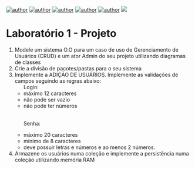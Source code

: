 [![author](https://img.shields.io/badge/author-NthnR-purple.svg)](https://github.com/NthnR)
[![author](https://img.shields.io/badge/author-jvns2010-yellow.svg)](https://github.com/jvns2010)
[![author](https://img.shields.io/badge/author-KenjiSato97-green.svg)](https://github.com/KenjiSato97)
[![author](https://img.shields.io/badge/author-Thash9523b-blue.svg)](https://github.com/Thash9523b)
[![author](https://img.shields.io/badge/author-WeslleyDeziderio-black.svg)](https://github.com/WeslleyDeziderio)
[![](https://img.shields.io/badge/C++-cyan.svg)](https://en.cppreference.com/w/cpp/11)

<h1>Laboratório 1 - Projeto</h1>

<ol>
<li>Modele um sistema O.O para um caso de uso de Gerenciamento de Usuários (CRUD) e um ator Admin do seu projeto utilizando diagramas de classes</li>

<li>Crie a divisão de pacotes/pastas para o seu sistema</li>

<li>Implemente a ADIÇÃO DE USUÁRIOS. Implemente as validações de campos seguindo as regras abaixo:


<ul>Login:
<li>máximo 12 caracteres</li>
<li>não pode ser vazio</li>
<li>não pode ter números</li> <br>

Senha:
<li>máximo 20 caracteres</li>
<li>mínimo de 8 caracteres</li>
<li>deve possuir letras e números e ao menos 2 números.</li>
</ul>
</li>
<li>Armazene os usuários numa coleção e implemente a persistência numa coleção utilizando memória RAM</li>
</ol>
